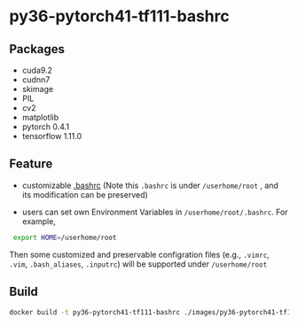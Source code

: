 # py36-pytorch41-tf111-bashrc

## Packages
* cuda9.2
* cudnn7
* skimage
* PIL
* cv2
* matplotlib
* pytorch 0.4.1
* tensorflow 1.11.0

## Feature
* customizable [.bashrc](https://github.com/Chaway/LeinaoPAI/blob/master/images/py36-pytorch41-tf111-bashrc/.bashrc)  (Note this `.bashrc` is under `/userhome/root` , and its modification can be preserved)
- users can set own Environment Variables in `/userhome/root/.bashrc`. For example, 
```bash
 export HOME=/userhome/root
```
Then some customized and preservable configration files (e.g., `.vimrc`, `.vim`, `.bash_aliases`, `.inputrc`) will be supported under `/userhome/root` 

## Build
```bash
docker build -t py36-pytorch41-tf111-bashrc ./images/py36-pytorch41-tf111-bashrc/
```